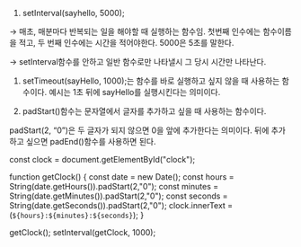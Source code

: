 1. setInterval(sayhello, 5000); 

→ 매초, 매분마다 반복되는 일을 해야할 때 실행하는 함수임. 첫번째 인수에는 함수이름을 적고, 두 번째 인수에는 시간을 적어야한다. 5000은 5초를 말한다.

→ setInterval함수를 안하고 일반 함수로만 나타낼시 그 당시 시간만 나타난다.

1. setTimeout(sayHello, 1000);는 함수를 바로 실행하고 싶지 않을 때 사용하는 함수이다. 예시는 1초 뒤에 sayHello를 실행시킨다는 의미이다.

1. padStart()함수는 문자열에서 글자를 추가하고 싶을 때 사용하는 함수이다.

padStart(2, “0”)은 두 글자가 되지 않으면 0을 앞에 추가한다는 의미이다. 뒤에 추가하고 싶으면 padEnd()함수를 사용하면 된다.

const clock = document.getElementById("clock");

function getClock() {
    const date = new Date();
    const hours = String(date.getHours()).padStart(2,"0");
    const minutes = String(date.getMinutes()).padStart(2,"0");
    const seconds = String(date.getSeconds()).padStart(2,"0");
    clock.innerText = (`${hours}:${minutes}:${seconds}`);
}

getClock();
setInterval(getClock, 1000);